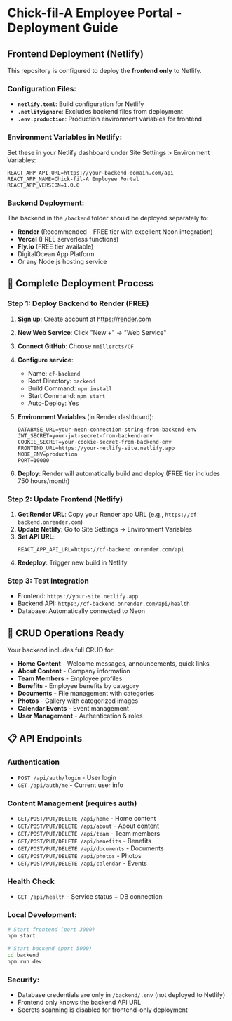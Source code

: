 # Chick-fil-A Employee Portal - Deployment Guide

## Frontend Deployment (Netlify)

This repository is configured to deploy the **frontend only** to Netlify.

### Configuration Files:
- **`netlify.toml`**: Build configuration for Netlify
- **`.netlifyignore`**: Excludes backend files from deployment
- **`.env.production`**: Production environment variables for frontend

### Environment Variables in Netlify:
Set these in your Netlify dashboard under Site Settings > Environment Variables:

```
REACT_APP_API_URL=https://your-backend-domain.com/api
REACT_APP_NAME=Chick-fil-A Employee Portal
REACT_APP_VERSION=1.0.0
```

### Backend Deployment:
The backend in the `/backend` folder should be deployed separately to:
- **Render** (Recommended - FREE tier with excellent Neon integration)
- **Vercel** (FREE serverless functions)
- **Fly.io** (FREE tier available)
- DigitalOcean App Platform
- Or any Node.js hosting service

## 🚀 **Complete Deployment Process**

### **Step 1: Deploy Backend to Render (FREE)**
1. **Sign up**: Create account at https://render.com
2. **New Web Service**: Click "New +" → "Web Service"
3. **Connect GitHub**: Choose `mmillercts/CF`
4. **Configure service**:
   - Name: `cf-backend`
   - Root Directory: `backend`
   - Build Command: `npm install`
   - Start Command: `npm start`
   - Auto-Deploy: Yes

5. **Environment Variables** (in Render dashboard):
   ```
   DATABASE_URL=your-neon-connection-string-from-backend-env
   JWT_SECRET=your-jwt-secret-from-backend-env
   COOKIE_SECRET=your-cookie-secret-from-backend-env
   FRONTEND_URL=https://your-netlify-site.netlify.app
   NODE_ENV=production
   PORT=10000
   ```

6. **Deploy**: Render will automatically build and deploy (FREE tier includes 750 hours/month)

### **Step 2: Update Frontend (Netlify)**
1. **Get Render URL**: Copy your Render app URL (e.g., `https://cf-backend.onrender.com`)
2. **Update Netlify**: Go to Site Settings → Environment Variables
3. **Set API URL**:
   ```
   REACT_APP_API_URL=https://cf-backend.onrender.com/api
   ```
4. **Redeploy**: Trigger new build in Netlify

### **Step 3: Test Integration**
- Frontend: `https://your-site.netlify.app`
- Backend API: `https://cf-backend.onrender.com/api/health`
- Database: Automatically connected to Neon

## 🔗 **CRUD Operations Ready**

Your backend includes full CRUD for:
- **Home Content** - Welcome messages, announcements, quick links
- **About Content** - Company information
- **Team Members** - Employee profiles
- **Benefits** - Employee benefits by category  
- **Documents** - File management with categories
- **Photos** - Gallery with categorized images
- **Calendar Events** - Event management
- **User Management** - Authentication & roles

## 📋 **API Endpoints**

### Authentication
- `POST /api/auth/login` - User login
- `GET /api/auth/me` - Current user info

### Content Management (requires auth)
- `GET/POST/PUT/DELETE /api/home` - Home content
- `GET/POST/PUT/DELETE /api/about` - About content
- `GET/POST/PUT/DELETE /api/team` - Team members
- `GET/POST/PUT/DELETE /api/benefits` - Benefits
- `GET/POST/PUT/DELETE /api/documents` - Documents  
- `GET/POST/PUT/DELETE /api/photos` - Photos
- `GET/POST/PUT/DELETE /api/calendar` - Events

### Health Check
- `GET /api/health` - Service status + DB connection

### Local Development:
```bash
# Start frontend (port 3000)
npm start

# Start backend (port 5000)
cd backend
npm run dev
```

### Security:
- Database credentials are only in `/backend/.env` (not deployed to Netlify)
- Frontend only knows the backend API URL
- Secrets scanning is disabled for frontend-only deployment
